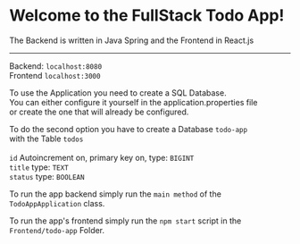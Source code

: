 # Welcome to the FullStack Todo App!

The Backend is written in Java Spring and the Frontend in React.js

---

Backend: `localhost:8080` <br/>
Frontend `localhost:3000`

To use the Application you need to create a SQL Database. <br/>
You can either configure it yourself in the application.properties file <br/>
or create the one that will already be configured.
<br/>

To do the second option you have to create a Database ``todo-app`` <br/>
with the Table ``todos``
<br/>
<br/>
``id`` Autoincrement on, primary key on, type: ``BIGINT`` <br/>
``title`` type: ``TEXT`` <br/>
``status`` type: ``BOOLEAN``<br/>


To run the app backend simply run the ``main method`` of
the ``TodoAppApplication`` class. <br/>

To run the app's frontend simply run the ``npm start`` script
in the ``Frontend/todo-app`` Folder.
